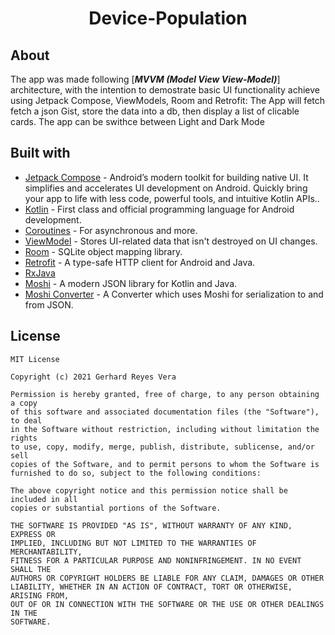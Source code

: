 <h1 align="center"> Device-Population</h1>

## About
The app was made following [***MVVM (Model View View-Model)***] architecture, with the intention to demostrate basic UI functionality achieve using Jetpack Compose, ViewModels, Room and Retrofit: The App will fetch fetch a json Gist,  store the data into a db, then display a list of clicable cards.
The app can be swithce between Light and Dark Mode

## Built with
- [Jetpack Compose](https://developer.android.com/jetpack/compose) - Android’s modern toolkit for building native UI. It simplifies and accelerates UI development on Android. Quickly bring your app to life with less code, powerful tools, and intuitive Kotlin APIs..
- [Kotlin](https://kotlinlang.org/) - First class and official programming language for Android development.
- [Coroutines](https://kotlinlang.org/docs/reference/coroutines-overview.html) - For asynchronous and more.
- [ViewModel](https://developer.android.com/topic/libraries/architecture/viewmodel) - Stores UI-related data that isn't destroyed on UI changes. 
- [Room](https://developer.android.com/topic/libraries/architecture/room) - SQLite object mapping library.
- [Retrofit](https://square.github.io/retrofit/) - A type-safe HTTP client for Android and Java.
- [RxJava](https://github.com/ReactiveX/RxAndroid)
- [Moshi](https://github.com/square/moshi) - A modern JSON library for Kotlin and Java.
- [Moshi Converter](https://github.com/square/retrofit/tree/master/retrofit-converters/moshi) - A Converter which uses Moshi for serialization to and from JSON.

## License
```
MIT License

Copyright (c) 2021 Gerhard Reyes Vera

Permission is hereby granted, free of charge, to any person obtaining a copy
of this software and associated documentation files (the "Software"), to deal
in the Software without restriction, including without limitation the rights
to use, copy, modify, merge, publish, distribute, sublicense, and/or sell
copies of the Software, and to permit persons to whom the Software is
furnished to do so, subject to the following conditions:

The above copyright notice and this permission notice shall be included in all
copies or substantial portions of the Software.

THE SOFTWARE IS PROVIDED "AS IS", WITHOUT WARRANTY OF ANY KIND, EXPRESS OR
IMPLIED, INCLUDING BUT NOT LIMITED TO THE WARRANTIES OF MERCHANTABILITY,
FITNESS FOR A PARTICULAR PURPOSE AND NONINFRINGEMENT. IN NO EVENT SHALL THE
AUTHORS OR COPYRIGHT HOLDERS BE LIABLE FOR ANY CLAIM, DAMAGES OR OTHER
LIABILITY, WHETHER IN AN ACTION OF CONTRACT, TORT OR OTHERWISE, ARISING FROM,
OUT OF OR IN CONNECTION WITH THE SOFTWARE OR THE USE OR OTHER DEALINGS IN THE
SOFTWARE.
```
